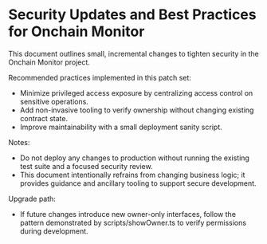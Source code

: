 # Security Updates and Best Practices for Onchain Monitor

This document outlines small, incremental changes to tighten security in the Onchain Monitor project.

Recommended practices implemented in this patch set:

- Minimize privileged access exposure by centralizing access control on sensitive operations.
- Add non-invasive tooling to verify ownership without changing existing contract state.
- Improve maintainability with a small deployment sanity script.

Notes:
- Do not deploy any changes to production without running the existing test suite and a focused security review.
- This document intentionally refrains from changing business logic; it provides guidance and ancillary tooling to support secure development.

Upgrade path:
- If future changes introduce new owner-only interfaces, follow the pattern demonstrated by scripts/showOwner.ts to verify permissions during development.
